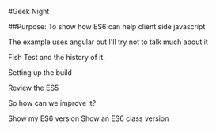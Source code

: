 #Geek Night

##Purpose: To show how ES6 can help client side javascript

The example uses angular but I'll try not to talk much about it

Fish Test and the history of it.

Setting up the build

Review the ES5

So how can we improve it?

Show my ES6 version
Show an ES6 class version
